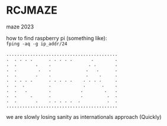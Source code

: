 # RCJMAZE

maze 2023 

how to find raspberry pi (something like):  
`fping -aq -g ip_addr/24`  

```
..........................................
.  . . . .      . . . . .       .        .
.  .       .    .              . .       .
.  .        .   .             .   .      .
.  .       .    .             .    .     .
.  . . . .      . . . . .    . . . .     .
.  .  .         .            .      .    .
.  .   .        .           .        .   .
.  .     .      .           .         .  .
.  .       .    . . . . .  .          .  .
..........................................

```

we are slowly losing sanity as internationals approach (Quickly) 
